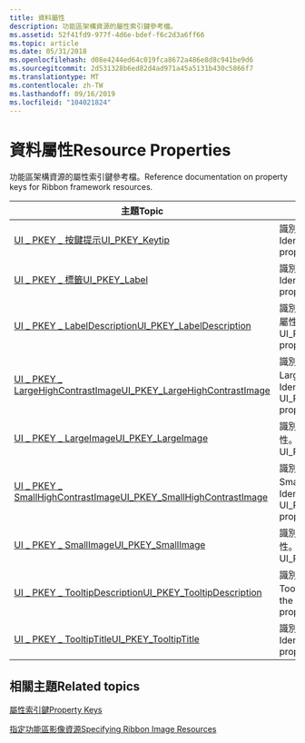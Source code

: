 ```yaml
---
title: 資料屬性
description: 功能區架構資源的屬性索引鍵參考檔。
ms.assetid: 52f41fd9-977f-4d6e-bdef-f6c2d3a6ff66
ms.topic: article
ms.date: 05/31/2018
ms.openlocfilehash: d08e4244ed64c019fca8672a486e8d8c941be9d6
ms.sourcegitcommit: 2d531328b6ed82d4ad971a45a5131b430c5866f7
ms.translationtype: MT
ms.contentlocale: zh-TW
ms.lasthandoff: 09/16/2019
ms.locfileid: "104021824"
---
```

# <a name="resource-properties"></a><span data-ttu-id="72e58-103">資料屬性</span><span class="sxs-lookup"><span data-stu-id="72e58-103">Resource Properties</span></span>

<span data-ttu-id="72e58-104">功能區架構資源的屬性索引鍵參考檔。</span><span class="sxs-lookup"><span data-stu-id="72e58-104">Reference documentation on property keys for Ribbon framework resources.</span></span>



| <span data-ttu-id="72e58-105">主題</span><span class="sxs-lookup"><span data-stu-id="72e58-105">Topic</span></span>                                                                                                    | <span data-ttu-id="72e58-106">目錄</span><span class="sxs-lookup"><span data-stu-id="72e58-106">Contents</span></span>                                                             |
|----------------------------------------------------------------------------------------------------------|----------------------------------------------------------------------|
| [<span data-ttu-id="72e58-107">UI \_ PKEY \_ 按鍵提示</span><span class="sxs-lookup"><span data-stu-id="72e58-107">UI\_PKEY\_Keytip</span></span>](windowsribbon-reference-properties-uipkey-keytip.md)                                 | <span data-ttu-id="72e58-108">識別 UI \_ PKEY \_ Keytip 屬性。</span><span class="sxs-lookup"><span data-stu-id="72e58-108">Identifies the UI\_PKEY\_Keytip property.</span></span><br/>                 |
| [<span data-ttu-id="72e58-109">UI \_ PKEY \_ 標籤</span><span class="sxs-lookup"><span data-stu-id="72e58-109">UI\_PKEY\_Label</span></span>](windowsribbon-reference-properties-uipkey-label.md)                                   | <span data-ttu-id="72e58-110">識別 UI \_ PKEY \_ 標籤屬性。</span><span class="sxs-lookup"><span data-stu-id="72e58-110">Identifies the UI\_PKEY\_Label property.</span></span><br/>                  |
| [<span data-ttu-id="72e58-111">UI \_ PKEY \_ LabelDescription</span><span class="sxs-lookup"><span data-stu-id="72e58-111">UI\_PKEY\_LabelDescription</span></span>](windowsribbon-reference-properties-uipkey-labeldescription.md)             | <span data-ttu-id="72e58-112">識別 UI \_ PKEY \_ LabelDescription 屬性。</span><span class="sxs-lookup"><span data-stu-id="72e58-112">Identifies the UI\_PKEY\_LabelDescription property.</span></span><br/>       |
| [<span data-ttu-id="72e58-113">UI \_ PKEY \_ LargeHighContrastImage</span><span class="sxs-lookup"><span data-stu-id="72e58-113">UI\_PKEY\_LargeHighContrastImage</span></span>](windowsribbon-reference-properties-uipkey-largehighcontrastimage.md) | <span data-ttu-id="72e58-114">識別 UI \_ PKEY \_ LargeHighContrastImage 屬性。</span><span class="sxs-lookup"><span data-stu-id="72e58-114">Identifies the UI\_PKEY\_LargeHighContrastImage property.</span></span><br/> |
| [<span data-ttu-id="72e58-115">UI \_ PKEY \_ LargeImage</span><span class="sxs-lookup"><span data-stu-id="72e58-115">UI\_PKEY\_LargeImage</span></span>](windowsribbon-reference-properties-uipkey-largeimage.md)                         | <span data-ttu-id="72e58-116">識別 UI \_ PKEY \_ LargeImage 屬性。</span><span class="sxs-lookup"><span data-stu-id="72e58-116">Identifies the UI\_PKEY\_LargeImage property.</span></span><br/>             |
| [<span data-ttu-id="72e58-117">UI \_ PKEY \_ SmallHighContrastImage</span><span class="sxs-lookup"><span data-stu-id="72e58-117">UI\_PKEY\_SmallHighContrastImage</span></span>](windowsribbon-reference-properties-uipkey-smallhighcontrastimage.md) | <span data-ttu-id="72e58-118">識別 UI \_ PKEY \_ SmallHighContrastImage 屬性。</span><span class="sxs-lookup"><span data-stu-id="72e58-118">Identifies the UI\_PKEY\_SmallHighContrastImage property.</span></span><br/> |
| [<span data-ttu-id="72e58-119">UI \_ PKEY \_ SmallImage</span><span class="sxs-lookup"><span data-stu-id="72e58-119">UI\_PKEY\_SmallImage</span></span>](windowsribbon-reference-properties-uipkey-smallimage.md)                         | <span data-ttu-id="72e58-120">識別 UI \_ PKEY \_ SmallImage 屬性。</span><span class="sxs-lookup"><span data-stu-id="72e58-120">Identifies the UI\_PKEY\_SmallImage property.</span></span><br/>             |
| [<span data-ttu-id="72e58-121">UI \_ PKEY \_ TooltipDescription</span><span class="sxs-lookup"><span data-stu-id="72e58-121">UI\_PKEY\_TooltipDescription</span></span>](windowsribbon-reference-properties-uipkey-tooltipdescription.md)         | <span data-ttu-id="72e58-122">識別 UI \_ PKEY \_ TooltipDescription 屬性。</span><span class="sxs-lookup"><span data-stu-id="72e58-122">Identifies the UI\_PKEY\_TooltipDescription property.</span></span><br/>     |
| [<span data-ttu-id="72e58-123">UI \_ PKEY \_ TooltipTitle</span><span class="sxs-lookup"><span data-stu-id="72e58-123">UI\_PKEY\_TooltipTitle</span></span>](windowsribbon-reference-properties-uipkey-tooltiptitle.md)                     | <span data-ttu-id="72e58-124">識別 UI \_ PKEY \_ TooltipTitle 屬性。</span><span class="sxs-lookup"><span data-stu-id="72e58-124">Identifies the UI\_PKEY\_TooltipTitle property.</span></span><br/>           |



 

## <a name="related-topics"></a><span data-ttu-id="72e58-125">相關主題</span><span class="sxs-lookup"><span data-stu-id="72e58-125">Related topics</span></span>

<dl> <dt>

[<span data-ttu-id="72e58-126">屬性索引鍵</span><span class="sxs-lookup"><span data-stu-id="72e58-126">Property Keys</span></span>](windowsribbon-reference-properties.md)
</dt> <dt>

[<span data-ttu-id="72e58-127">指定功能區影像資源</span><span class="sxs-lookup"><span data-stu-id="72e58-127">Specifying Ribbon Image Resources</span></span>](windowsribbon-imageformats.md)
</dt> </dl>

 

 






